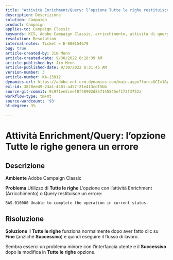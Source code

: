 ```yaml
---
title: "Attività Enrichment/Query: l’opzione Tutte le righe restituisce un errore"
description: Descrizione
solution: Campaign
product: Campaign
applies-to: Campaign Classic
keywords: KCS, Adobe Campaign Classic, arricchimento, attività di query, opzione Tutte le righe, errore
resolution: Resolution
internal-notes: Ticket = E-000154679
bug: true
article-created-by: Jim Menn
article-created-date: 9/30/2022 8:18:39 AM
article-published-by: Jim Menn
article-published-date: 9/30/2022 8:31:45 AM
version-number: 3
article-number: KA-15812
dynamics-url: https://adobe-ent.crm.dynamics.com/main.aspx?forceUCI=1&pagetype=entityrecord&etn=knowledgearticle&id=85aa3c7c-9840-ed11-9db1-0022480866ad
exl-id: 3820ee49-23a1-4401-a457-21e413cdf5bb
source-git-commit: 9c971ee2ceef8f48902d857145545ef173f3752a
workflow-type: tm+mt
source-wordcount: '93'
ht-degree: 3%

---
```


# Attività Enrichment/Query: l’opzione Tutte le righe genera un errore

## Descrizione


<b>Ambiente</b>
Adobe Campaign Classic

<b>Problema</b>
Utilizzo di <b>Tutte le righe</b> L’opzione con l’attività Enrichment (Arricchimento) o Query restituisce un errore:


```
BAS-010000 Unable to complete the operation in current status.
```



## Risoluzione


<b>Soluzione</b>
Il <b>Tutte le righe</b> funziona normalmente dopo aver fatto clic su <b>Fine</b> (anziché <b>Successivo</b>) e quindi eseguire il flusso di lavoro.

Sembra esserci un problema minore con l’interfaccia utente e il <b>Successivo</b> dopo la modifica in <b>Tutte le righe</b> opzione.
